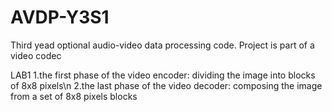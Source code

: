# AVDP-Y3S1
Third yead optional audio-video data processing code. Project is part of a video codec

LAB1
1.the first phase of the video encoder: dividing the image into blocks of 8x8 pixels\n
2.the last phase of the video decoder: composing the image from a set of 8x8 pixels blocks
